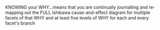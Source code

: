 KNOWING your WHY...means that you are continually journalling and re-mapping out the FULL Ishikawa cause-and-effect diagram for multiple facets of that WHY and at least five levels of WHY for each and every facet's branch
